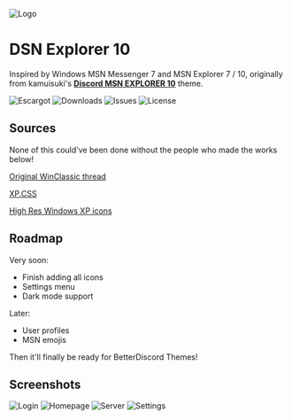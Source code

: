 
![Logo](https://github.com/numoder/dsn10-theme/blob/main/assets/discord/Beta.png?raw=true)

# DSN Explorer 10
Inspired by Windows MSN Messenger 7 and MSN Explorer 7 / 10, originally from kamuisuki's [**Discord MSN EXPLORER 10**](https://www.deviantart.com/kamuisuki/art/Discord-MSN-Explorer-10-theme-873282935) theme.

![Escargot](https://img.shields.io/badge/malkavian@escargot.chat-e1512c?color=%23e1512c&style=plastic) ![Downloads](https://img.shields.io/github/downloads/numoder/dsn10-theme/total?style=plastic&color=%238ec64b) ![Issues](https://img.shields.io/github/issues/numoder/dsn10-theme?style=plastic&color=%23609bd7) ![License](https://img.shields.io/github/license/numoder/dsn10-theme?color=%23e9da4b&style=plastic)
## Sources

None of this could've been done without the people who made the works below!

 [Original WinClassic thread](https://winclassic.net/thread/753/discord-classic-msn-theme)
 
 [XP.CSS](https://botoxparty.github.io/XP.css/)

 [High Res Windows XP icons](https://github.com/marchmountain/-Windows-XP-High-Resolution-Icon-Pack)
 
## Roadmap

Very soon:
- Finish adding all icons
- Settings menu
- Dark mode support

Later:
- User profiles
- MSN emojis
  
Then it'll finally be ready for BetterDiscord Themes!

## Screenshots

![Login](https://cdn.discordapp.com/attachments/1179087942552133685/1189776707050291200/image.png?ex=659f64e7&is=658cefe7&hm=f5b339059306b986790019133112cce312370c0e503896d5963b279fd982e9dd&)
![Homepage](https://cdn.discordapp.com/attachments/1181701173997228204/1189432727829745816/image.png?ex=659e248c&is=658baf8c&hm=62a5d73c85998ed962101688ca01f523acd89ead8befd06cf09c98f7fa42bca6&)
![Server](https://cdn.discordapp.com/attachments/1181701173997228204/1189432976073834516/image.png?ex=659e24c8&is=658bafc8&hm=c41a3100db27e5847b487a20216cd3fa16e235d232e8c693ceb086fdba95a899&)
![Settings](https://cdn.discordapp.com/attachments/1179087942552133685/1187608419746725960/image.png?ex=65978187&is=65850c87&hm=11d4e95f710f5d8d70559683724b890e9338104506e4c84e958abc989e28e092&)